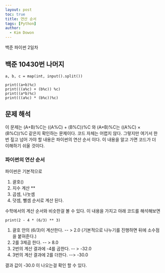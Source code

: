 ```yaml
---
layout: post
toc: true
title: 연산 순서
tags: [Python]
author:
  - Kim Dowon
---
```


백준 파이썬 2일차

## 백준 10430번 나머지

```
a, b, c = map(int, input().split())

print((a+b)%c)
print(((a%c) + (b%c)) %c)
print((a*b)%c)
print(((a%c) * (b%c))%c)
```

## 문제 해석

이 문제는 (A+B)%C는 ((A%C) + (B%C))%C 와 (A×B)%C는 ((A%C) × (B%C))%C 같은지 확인하는 문제이다.
코드 자체는 어렵지 않다. 그렇지만 여기서 한번 짚고 넘어 가야 할 내용은 파이썬의 연산 순서 이다.
이 내용을 알고 가면 코드가 더 이해하기 쉬울 것이다.

### 파이썬의 연산 순서
파이썬은 기본적으로 
1. 괄호() 
2. 지수 계산 ** 
3. 곱셈, 나눗셈 
4. 덧셈, 뺄셈 순서로 계산 된다.

수학에서의 계산 순서와 비슷한걸 볼 수 있다.
이 내용을 가지고 아래 코드를 해석해보면

```
print(2 - 4 * (6/3) ** 3)
```
1. 괄호 안의 (6/3)이 계산한다. -- > 2.0 (기본적으로 나누기를 진행하면 뒤에 소수점을 붙혀준다.)
2. 2를 3제곱 한다. -- > 8.0
3. 2번의 계산 결과에 -4를 곱한다. -- > -32.0
4. 3번의 계산 결과에 2를 더한다. --> -30.0

결과 값이 -30.0 이 나오는걸 확인 할 수 있다.

